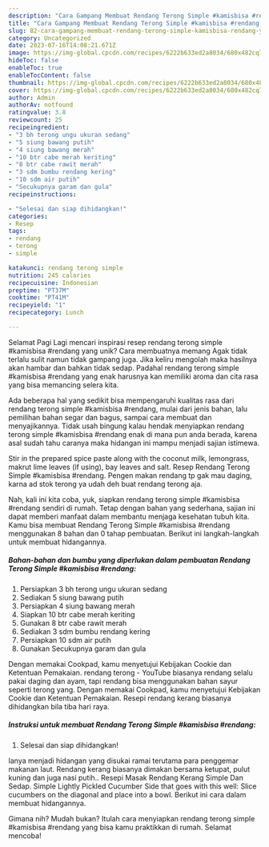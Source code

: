 ```yaml
---
description: "Cara Gampang Membuat Rendang Terong Simple #kamisbisa #rendang yang Lezat"
title: "Cara Gampang Membuat Rendang Terong Simple #kamisbisa #rendang yang Lezat"
slug: 82-cara-gampang-membuat-rendang-terong-simple-kamisbisa-rendang-yang-lezat
category: Uncategorized
date: 2023-07-16T14:08:21.671Z
image: https://img-global.cpcdn.com/recipes/6222b633ed2a8034/680x482cq70/rendang-terong-simple-kamisbisa-rendang-foto-resep-utama.jpg
hideToc: false
enableToc: true
enableTocContent: false
thumbnail: https://img-global.cpcdn.com/recipes/6222b633ed2a8034/680x482cq70/rendang-terong-simple-kamisbisa-rendang-foto-resep-utama.jpg
cover: https://img-global.cpcdn.com/recipes/6222b633ed2a8034/680x482cq70/rendang-terong-simple-kamisbisa-rendang-foto-resep-utama.jpg
author: Admin
authorAv: notfound
ratingvalue: 3.8
reviewcount: 25
recipeingredient:
- "3 bh terong ungu ukuran sedang"
- "5 siung bawang putih"
- "4 siung bawang merah"
- "10 btr cabe merah keriting"
- "8 btr cabe rawit merah"
- "3 sdm bumbu rendang kering"
- "10 sdm air putih"
- "Secukupnya garam dan gula"
recipeinstructions:

- "Selesai dan siap dihidangkan!"
categories:
- Resep
tags:
- rendang
- terong
- simple

katakunci: rendang terong simple 
nutrition: 245 calories
recipecuisine: Indonesian
preptime: "PT37M"
cooktime: "PT41M"
recipeyield: "1"
recipecategory: Lunch

---
```



Selamat Pagi Lagi mencari inspirasi resep rendang terong simple #kamisbisa #rendang yang unik? Cara membuatnya memang Agak tidak terlalu sulit namun tidak gampang juga. Jika keliru mengolah maka hasilnya akan hambar dan bahkan tidak sedap. Padahal rendang terong simple #kamisbisa #rendang yang enak harusnya kan memiliki aroma dan cita rasa yang bisa memancing selera kita.


Ada beberapa hal yang sedikit bisa mempengaruhi kualitas rasa dari rendang terong simple #kamisbisa #rendang, mulai dari jenis bahan, lalu pemilihan bahan segar dan bagus, sampai cara membuat dan menyajikannya. Tidak usah bingung kalau hendak menyiapkan rendang terong simple #kamisbisa #rendang enak di mana pun anda berada, karena asal sudah tahu caranya maka hidangan ini mampu menjadi sajian istimewa.

Stir in the prepared spice paste along with the coconut milk, lemongrass, makrut lime leaves (if using), bay leaves and salt. Resep Rendang Terong Simple #kamisbisa #rendang. Pengen makan rendang tp gak mau daging, karna ad stok terong ya udah deh buat rendang terong aja.


Nah, kali ini kita coba, yuk, siapkan rendang terong simple #kamisbisa #rendang sendiri di rumah. Tetap dengan bahan yang sederhana, sajian ini dapat memberi manfaat dalam membantu menjaga kesehatan tubuh kita. Kamu bisa membuat Rendang Terong Simple #kamisbisa #rendang menggunakan 8 bahan dan 0 tahap pembuatan. Berikut ini langkah-langkah untuk membuat hidangannya.

<!--inarticleads1-->

##### Bahan-bahan dan bumbu yang diperlukan dalam pembuatan Rendang Terong Simple #kamisbisa #rendang:

1. Persiapkan 3 bh terong ungu ukuran sedang
1. Sediakan 5 siung bawang putih
1. Persiapkan 4 siung bawang merah
1. Siapkan 10 btr cabe merah keriting
1. Gunakan 8 btr cabe rawit merah
1. Sediakan 3 sdm bumbu rendang kering
1. Persiapkan 10 sdm air putih
1. Gunakan Secukupnya garam dan gula


Dengan memakai Cookpad, kamu menyetujui Kebijakan Cookie dan Ketentuan Pemakaian. rendang terong - YouTube biasanya rendang selalu pakai daging dan ayam, tapi rendang bisa menggunakan bahan sayur seperti terong yang. Dengan memakai Cookpad, kamu menyetujui Kebijakan Cookie dan Ketentuan Pemakaian. Resepi rendang kerang biasanya dihidangkan bila tiba hari raya. 

<!--inarticleads2-->

##### Instruksi untuk membuat Rendang Terong Simple #kamisbisa #rendang:


1. Selesai dan siap dihidangkan!

Ianya menjadi hidangan yang disukai ramai terutama para penggemar makanan laut. Rendang kerang biasanya dimakan bersama ketupat, pulut kuning dan juga nasi putih.. Resepi Masak Rendang Kerang Simple Dan Sedap. Simple Lightly Pickled Cucumber Side that goes with this well: Slice cucumbers on the diagonal and place into a bowl. Berikut ini cara dalam membuat hidangannya. 

Gimana nih? Mudah bukan? Itulah cara menyiapkan rendang terong simple #kamisbisa #rendang yang bisa kamu praktikkan di rumah. Selamat mencoba!

